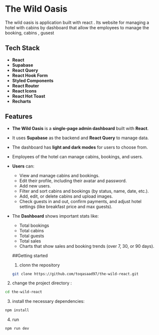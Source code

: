 # The Wild Oasis
The wild oasis is application built with react . Its website for managing a hotel with cabins by dashboard that allow the employees to manage the booking, cabins , gusest
## Tech Stack

- **React**
- **Supabase**
- **React Query**
- **React Hook Form**
- **Styled Components**
- **React Router**
- **React Icons**
- **React Hot Toast**
- **Recharts**

## Features

- **The Wild Oasis** is a **single-page admin dashboard** built with **React**.
- It uses **Supabase** as the backend and **React Query** to manage data.
- The dashboard has **light and dark modes** for users to choose from.
- Employees of the hotel can manage cabins, bookings, and users.
- **Users** can:
  - View and manage cabins and bookings.
  - Edit their profile, including their avatar and password.
  - Add new users.
  - Filter and sort cabins and bookings (by status, name, date, etc.).
  - Add, edit, or delete cabins and upload images.
  - Check guests in and out, confirm payments, and adjust hotel settings (like breakfast price and max guests).

- The **Dashboard** shows important stats like:
  - Total bookings
  - Total cabins
  - Total guests
  - Total sales
  - Charts that show sales and booking trends (over 7, 30, or 90 days).

  ##Getting started
  1. clonn the repository
   ```bash
   git clone https://github.com/toqasaad97/the-wild-react.git
   ```
2. change the project directory :
```bash
cd the-wild-react
```
3. install the necessary dependencies:
```bash
npm install
```
4. run
```bash
npm run dev
```